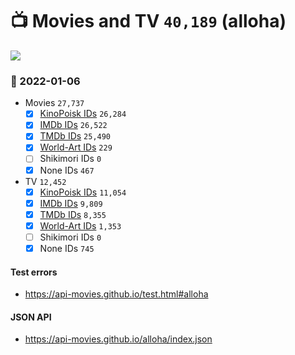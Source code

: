 # :tv: Movies and TV `40,189` (alloha)

<a href="https://API-Movies.github.io"><img src="https://API-Movies.github.io/banner.png?cache"></a>

### :date: 2022-01-06
- Movies `27,737`
  - [x] <a href="https://API-Movies.github.io/alloha/movie_kinopoisk_ids.json">KinoPoisk IDs</a> `26,284`
  - [x] <a href="https://API-Movies.github.io/alloha/movie_imdb_ids.json">IMDb IDs</a> `26,522`
  - [x] <a href="https://API-Movies.github.io/alloha/movie_tmdb_ids.json">TMDb IDs</a> `25,490`
  - [x] <a href="https://API-Movies.github.io/alloha/movie_world_art_ids.json">World-Art IDs</a> `229`
  - [ ] Shikimori IDs `0`
  - [x] None IDs `467`
- TV `12,452`
  - [x] <a href="https://API-Movies.github.io/alloha/tv_kinopoisk_ids.json">KinoPoisk IDs</a> `11,054`
  - [x] <a href="https://API-Movies.github.io/alloha/tv_imdb_ids.json">IMDb IDs</a> `9,809`
  - [x] <a href="https://API-Movies.github.io/alloha/tv_tmdb_ids.json">TMDb IDs</a> `8,355`
  - [x] <a href="https://API-Movies.github.io/alloha/tv_world_art_ids.json">World-Art IDs</a> `1,353`
  - [ ] Shikimori IDs `0`
  - [x] None IDs `745`
#### Test errors
- <a href='https://api-movies.github.io/test.html#alloha'>https://api-movies.github.io/test.html#alloha</a>
#### JSON API
- <a href='https://api-movies.github.io/alloha/index.json'>https://api-movies.github.io/alloha/index.json</a>

